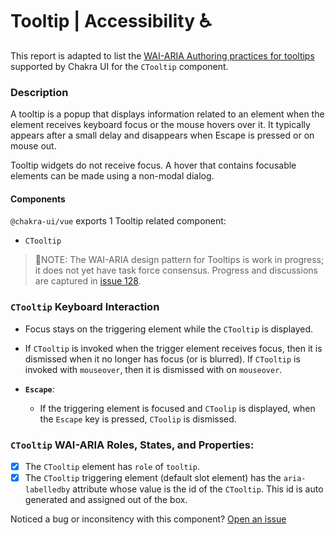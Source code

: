 # Tooltip | Accessibility ♿️

This report is adapted to list the [WAI-ARIA Authoring practices for tooltips](https://www.w3.org/TR/wai-aria-practices-1.2/#tooltip) supported by Chakra UI for the `CTooltip` component.

### Description
A tooltip is a popup that displays information related to an element when the element receives keyboard focus or the mouse hovers over it. It typically appears after a small delay and disappears when Escape is pressed or on mouse out.

Tooltip widgets do not receive focus. A hover that contains focusable elements can be made using a non-modal dialog.

#### Components
`@chakra-ui/vue` exports 1 Tooltip related component:
- `CTooltip`
  
>🚨NOTE: The WAI-ARIA design pattern for Tooltips is work in progress; it does not yet have task force consensus. Progress and discussions are captured in [issue 128](https://github.com/w3c/aria-practices/issues/128).

### `CTooltip` Keyboard Interaction
- Focus stays on the triggering element while the `CTooltip` is displayed.
- If `CTooltip` is invoked when the trigger element receives focus, then it is dismissed when it no longer has focus (or is blurred). If `CTooltip` is invoked with `mouseover`, then it is dismissed with on `mouseover`.

- **`Escape`**:
  - If the triggering element is focused and `CToolip` is displayed, when the `Escape` key is pressed, `CToolip` is dismissed.

### `CTooltip` WAI-ARIA Roles, States, and Properties:
- [x] The `CTooltip` element has `role` of `tooltip`.
- [x] The `CTooltip` triggering element (default slot element) has the `aria-labelledby` attribute whose value is the id of the `CTooltip`. This id is auto generated and assigned out of the box.

Noticed a bug or inconsitency with this component? [Open an issue](https://github.com/chakra-ui/chakra-ui-vue/issues/new/choose)